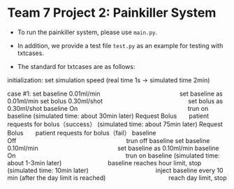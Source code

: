 # Team 7 Project 2: Painkiller System

* To run the painkiller system, please use `main.py`.
* In addition, we provide a test file `test.py` as an example for testing with txtcases.

* The standard for txtcases are as follows:

initialization: set simulation speed (real time 1s -> simulated time 2min)

case #1:
set baseline 0.01ml/min&emsp;&emsp;&emsp;&emsp;&emsp;&emsp;&emsp;&emsp;&emsp;&emsp;&emsp;&emsp;&emsp;set baseline as 0.01ml/min
set bolus 0.30ml/shot&emsp;&emsp;&emsp;&emsp;&emsp;&emsp;&emsp;&emsp;&emsp;&emsp;&emsp;&emsp;&emsp;&emsp;set bolus as 0.30ml/shot
baseline On&emsp;&emsp;&emsp;&emsp;&emsp;&emsp;&emsp;&emsp;&emsp;&emsp;&emsp;&emsp;&emsp;&emsp;&emsp;&emsp;&emsp;&emsp;trun on baseline
(simulated time: about 30min later) Request Bolus&emsp;&emsp;patient requests for bolus（success）
(simulated time: about 75min later) Request Bolus&emsp;&emsp;patient requests for bolus（fail）
baseline Off&emsp;&emsp;&emsp;&emsp;&emsp;&emsp;&emsp;&emsp;&emsp;&emsp;&emsp;&emsp;&emsp;&emsp;&emsp;&emsp;&emsp;&emsp;trun off baseline
set baseline 0.10ml/min&emsp;&emsp;&emsp;&emsp;&emsp;&emsp;&emsp;&emsp;&emsp;&emsp;&emsp;&emsp;&emsp;set baseline as 0.10ml/min
baseline On&emsp;&emsp;&emsp;&emsp;&emsp;&emsp;&emsp;&emsp;&emsp;&emsp;&emsp;&emsp;&emsp;&emsp;&emsp;&emsp;&emsp;&emsp;trun on baseline
(simulated time: about 1-3min later)  &emsp;&emsp;&emsp;&emsp;&emsp;&emsp;&emsp;  baseline reaches hour limit, stop
(simulated time: 10min later)&emsp;&emsp;&emsp;&emsp;&emsp;&emsp;&emsp;&emsp;&emsp;&emsp;&emsp;inject baseline every 10 min
(after the day limit is reached)&emsp;&emsp;&emsp;&emsp;&emsp;&emsp;&emsp;&emsp;&emsp;&emsp;  reach day limit, stop
